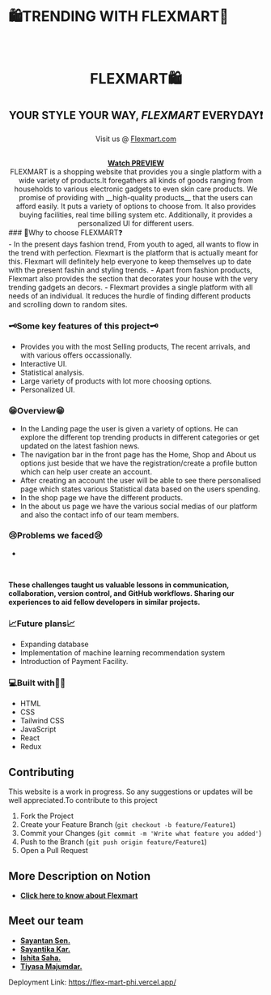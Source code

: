 # 🛍️TRENDING WITH FLEXMART🛒
</br>
<div align="center">
  
  # FLEXMART🛍️
  ## YOUR STYLE YOUR WAY, ___FLEXMART___ EVERYDAY❗
  <p align="center">
    Visit us @ <a target="_blank" rel="noopener noreferrer" href="https://flex-mart-phi.vercel.app/" >Flexmart.com</a>
    <br />
  </p>
  </br>
  <b><a align="center" href="">Watch PREVIEW</a></b> <UTUBE link>
  <br/>
  FLEXMART is a shopping website that provides you a single platform with a wide variety of products.It foregathers all kinds of goods ranging from households to various electronic gadgets to even skin care products. We promise of providing with __high-quality products__ that the users can afford easily. It puts a variety of options to choose from.
    It also provides buying facilities, real time billing system etc. Additionally, it provides a personalized UI for different users.
  </br>
</div>
### 🤔Why to choose FLEXMART❓
  </br>
- In the present days fashion trend, From youth to aged, all wants to flow in the trend with perfection. Flexmart is the platform that is actually meant for this. Flexmart will definitely help everyone to keep themselves up to date with the present fashin and styling trends. 
- Apart from fashion products, Flexmart also provides the section that decorates your house with the very trending gadgets an decors.
- Flexmart provides a single platform with all needs of an individual. It reduces the hurdle of finding different products and scrolling down to random sites.

### 🗝️Some key features of this project🗝️
- Provides you with the most Selling products, The recent arrivals, and with various offers occassionally.
- Interactive UI.
- Statistical analysis.
- Large variety of products with lot more choosing options.
- Personalized UI.

### 😁Overview😁 
- In the Landing page the user is given a variety of options. He can explore the different top trending products in different categories or get updated on the latest fashion news.
- The navigation bar in the front page has the Home, Shop and About us options just beside that we have the registration/create a profile button which can help user create an account.
- After creating an account the user will be able to see there personalised page which states various Statistical data based on the users spending.
- In the shop page we have the different products.
- In the about us page we have the various social medias of our platform and also the contact info of our team members.

### 😢Problems we faced😢
- <br>
<br>

**These challenges taught us valuable lessons in communication, collaboration, version control, and GitHub workflows. Sharing our experiences to aid fellow developers in similar projects.**

### 📈Future plans📈
- Expanding database
- Implementation of machine learning recommendation system
- Introduction of Payment Facility.

### 💻Built with🧑‍💻
- HTML
- CSS 
- Tailwind CSS 
- JavaScript
- React 
- Redux 
  


## Contributing


This website is a work in progress. So any suggestions or updates will be well appreciated.To contribute to this project
1. Fork the Project
2. Create your Feature Branch (`git checkout -b feature/Feature1`)
3. Commit your Changes (`git commit -m 'Write what feature you added'`)
4. Push to the Branch (`git push origin feature/Feature1`)
5. Open a Pull Request


## More Description on Notion

- <b><a align="center" href="https://www.notion.so/Trendy-5caa62e2c4aa42a1adfb108ed365b001?pvs=4">Click here to know about **Flexmart**</a></b>


## Meet our team
- <b><a align="center" href="https://github.com/ShayWonTon">Sayantan Sen.</a></b>
- <b><a align="center" href="https://github.com/sayantika01">Sayantika Kar.</a></b>
- <b><a align="center" href="https://github.com/ishitasaha2608">Ishita Saha.</a></b>
- <b><a align="center" href="https://github.com/evatm">Tiyasa Majumdar.</a></b>

Deployment Link: https://flex-mart-phi.vercel.app/ 

